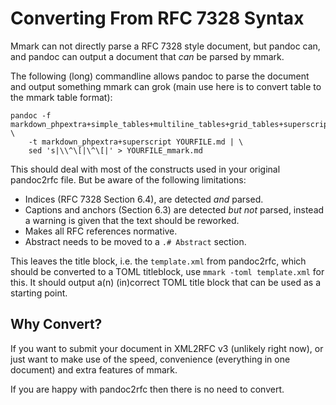 # Converting From RFC 7328 Syntax

Mmark can not directly parse a RFC 7328 style document, but pandoc can, and
pandoc can output a document that *can* be parsed by mmark.

The following (long) commandline allows pandoc to parse the document and output
something mmark can grok (main use here is to convert table to the mmark table
format):

    pandoc -f markdown_phpextra+simple_tables+multiline_tables+grid_tables+superscript \
        -t markdown_phpextra+superscript YOURFILE.md | \
        sed 's|\\^\[|\^\[|' > YOURFILE_mmark.md

This should deal with most of the constructs used in your original pandoc2rfc
file. But be aware of the following limitations:

* Indices (RFC 7328 Section 6.4), are detected *and* parsed.
* Captions and anchors (Section 6.3) are detected *but not* parsed, instead
  a warning is given that the text should be reworked.
* Makes all RFC references normative.
* Abstract needs to be moved to a `.# Abstract` section.

This leaves the title block, i.e. the `template.xml` from pandoc2rfc, which
should be converted to a TOML titleblock, use `mmark -toml template.xml` for
this. It should output a(n) (in)correct TOML title block that can be used as
a starting point.

## Why Convert?

If you want to submit your document in XML2RFC v3 (unlikely right now), or just
want to make use of the speed, convenience (everything in one document) and extra
features of mmark.

If you are happy with pandoc2rfc then there is no need to convert.
